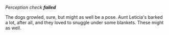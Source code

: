 _Perception check **failed**_

The dogs growled, sure, but might as well be a pose. Aunt Leticia's barked a lot, after all, and they loved to snuggle under some blankets. These might as well.
